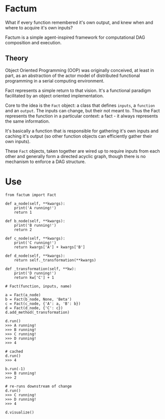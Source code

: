 # Factum

What if every function remembered it's own output, and knew when and where to acquire it's own inputs?

Factum is a simple agent-inspired framework for computational DAG composition and execution.

## Theory

Object Oriented Programming (OOP) was originally conceived, at least in part, as an abstraction of the actor model of distributed functional programming in a serial computing environment.

Fact represents a simple return to that vision. It's a functional paradigm facilitated by an object oriented implementation.

Core to the idea is the `Fact` object: a class that defines `inputs`, a `function` and an `output`. The inputs can change, but their not meant to. Thus the Fact represents the function in a particular context: a fact - it always represents the same information.

It's basically a function that is responsible for gathering it's own inputs and caching it's output (so other function objects can efficiently gather their own inputs).

These `Fact` objects, taken together are wired up to require inputs from each other and generally form a directed acyclic graph, though there is no mechanism to enforce a DAG structure.

# Use

```
from factum import Fact

def a_node(self, **kwargs):
    print('A running!')
    return 1

def b_node(self, **kwargs):
    print('B running!')
    return 2

def c_node(self, **kwargs):
    print('C running!')
    return kwargs['A'] + kwargs['B']

def d_node(self, **kwargs):
    return self._transformation(**kwargs)

def _transformation(self, **kw):
    print('D running!')
    return kw['C'] + 1

# Fact(function, inputs, name)

a = Fact(a_node)
b = Fact(b_node, None, 'Beta')
c = Fact(c_node, {'A': a, 'B': b})
d = Fact(d_node, {'C': c})
d.add_method(_transformation)

d.run()
>>> A running!
>>> B running!
>>> C running!
>>> D running!
>>> 4

# cached
d.run()  
>>> 4

b.run(-1)
>>> B running!
>>> 2

# re-runs downstream of change
d.run()
>>> C running!
>>> D running!
>>> 4

d.visualize()

```

